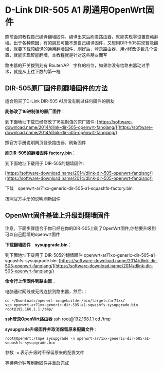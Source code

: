 D-Link DIR-505 A1 刷通用OpenWrt固件
==============================

照前面的教程自己编译翻墙固件，编译出来后刷进路由器，就能实现零设置自动翻墙。出于各种原因，有的朋友可能不想自己编译固件，又想用DIR-505实现智能翻墙，就要下载预编译的通用翻墙固件，刷好后，登录路由器，用vi修改少数几个设置，就能实现智能翻墙，本教程就是针对这些朋友而写

路由器的开关拨到刻有 Router/AP　字样的档位，如果你没有给路由器动过手术，就是从上往下数的第一档

DIR-505原厂固件刷翻墙固件的方法
--------

适合购买了D-Link DIR-505 A1后没有刷过任何固件的朋友

**刷修改了16进制值的原厂固件**：

到下面地址下载已经修改了16进制值的原厂固件:
[https://software-download.name/2014/dlink-dir-505-openwrt-fanqiang/](https://software-download.name/2014/dlink-dir-505-openwrt-fanqiang/)

照官方手册说明网页登录路由器，刷新固件

**刷DIR-505的翻墙固件 factory.bin**：

到下面地址下载用于 DIR-505的翻墙固件:

[https://software-download.name/2014/dlink-dir-505-openwrt-fanqiang/](https://software-download.name/2014/dlink-dir-505-openwrt-fanqiang/)

下载　openwrt-ar71xx-generic-dir-505-a1-squashfs-factory.bin

按照官方手册的说明刷新固件

OpenWrt固件基础上升级到翻墙固件
--------

注意，下面步骤适合于你已经在你的DIR-505上刷了OpenWrt固件,你想要升级到可以自己翻墙的openwrt固件

**下载翻墙固件　sysupgrade.bin**：

到下面地址下载用于 DIR-505的翻墙固件 openwrt-ar71xx-generic-dir-505-a1-squashfs-sysupgrade.bin:
[https://software-download.name/2014/dlink-dir-505-openwrt-fanqiang/](https://software-download.name/2014/dlink-dir-505-openwrt-fanqiang/)

**命令行上传固件到路由器**：

电脑通过网线或无线连接到路由器，然后:：

    cd ~/Downloads/openwrt-imagebuilder/bin/targets/ar71xx/
    scp openwrt-ar71xx-generic-dir-505-a1-squashfs-sysupgrade.bin root@192.168.1.1:/tmp/

**ssh登录OpenWrt路由器**
    ssh root@192.168.1.1
    cd /tmp

**sysupgrade升级固件并取消保留原来配置文件**：

    root@OpenWrt:/tmp# sysupgrade -n openwrt-ar71xx-generic-dir-505-a1-squashfs-sysupgrade.bin

参数 `-n` 表示升级时不保留原来的配置文件

等待两分钟等刷新固件并重启完成